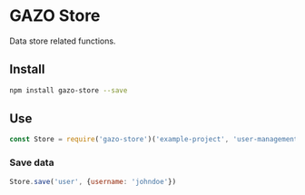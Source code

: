 # GAZO Store
Data store related functions.

## Install
```bash
npm install gazo-store --save
```

## Use
```javascript
const Store = require('gazo-store')('example-project', 'user-management-service')
```

### Save data
```javascript
Store.save('user', {username: 'johndoe'})
```
